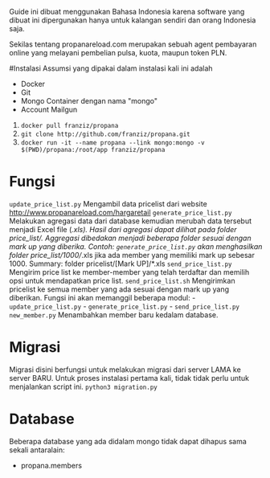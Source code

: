 Guide ini dibuat menggunakan Bahasa Indonesia karena software yang dibuat ini dipergunakan hanya untuk kalangan sendiri dan orang Indonesia saja.

Sekilas tentang propanareload.com merupakan sebuah agent pembayaran online yang melayani pembelian pulsa, kuota, maupun token PLN.

#Instalasi
Assumsi yang dipakai dalam instalasi kali ini adalah
- Docker
- Git
- Mongo Container dengan nama "mongo"
- Account Mailgun

1. `docker pull franziz/propana` 
2. `git clone http://github.com/franziz/propana.git`
3. `docker run -it --name propana --link mongo:mongo -v $(PWD)/propana:/root/app franziz/propana`


# Fungsi
`update_price_list.py`
	Mengambil data pricelist dari website http://www.propanareload.com/hargaretail
`generate_price_list.py`
	Melakukan agregasi data dari database kemudian merubah data tersebut menjadi Excel file (*.xls). Hasil dari agregasi dapat dilihat pada folder price_list/. Aggregasi dibedakan menjadi beberapa folder sesuai dengan mark up yang diberika. Contoh: `generate_price_list.py` akan menghasilkan folder price_list/1000/*.xls jika ada member yang memiliki mark up sebesar 1000. Summary: folder pricelist/[Mark UP]/*.xls
`send_price_list.py`
	Mengirim price list ke member-member yang telah terdaftar dan memilih opsi untuk mendapatkan price list.
`send_price_list.sh`
	Mengirimkan pricelist ke semua member yang ada sesuai dengan mark up yang diberikan. Fungsi ini akan memanggil beberapa modul:
	- `update_price_list.py`
	- `generate_price_list.py`
	- `send_price_list.py`
`new_member.py`
	Menambahkan member baru kedalam database.

# Migrasi
Migrasi disini berfungsi untuk melakukan migrasi dari server LAMA ke server BARU. Untuk proses instalasi pertama kali, tidak tidak perlu untuk menjalankan script ini. `python3 migration.py`

# Database
Beberapa database yang ada didalam mongo tidak dapat dihapus sama sekali antaralain:
- propana.members